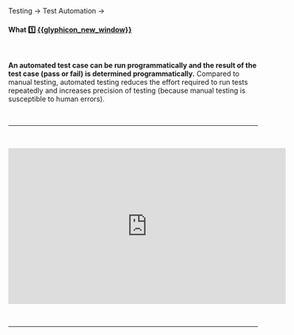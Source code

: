 <link rel="stylesheet" href="{{baseUrl}}/css/textbook.css">

<div class="website-content">

<div id="path">Testing → Test Automation →</div>

<div id="title">

#### What :one: [{{glyphicon_new_window}}]({{baseUrl}}/testing/testAutomation/what/index.html)

</div>

<div id="body">

<tabs> 
  <tab header=":abc:">

**An automated test case can be run programmatically and the result of the test case (pass or fail) is determined programmatically.** Compared to manual testing, automated testing reduces the effort required to run tests repeatedly and increases precision of testing (because manual testing is susceptible to human errors).

  <hr></tab>
  <tab header=":tv:">

<iframe width="560" height="315" src="https://www.youtube.com/embed/RbSlW8jZFe8?end=79&version=3" frameborder="0" allowfullscreen></iframe>

  <hr></tab>
</tabs>

</div>

<div id="extras">
<include src="resources.md" />
</div>

</div>
